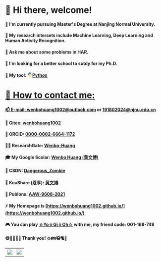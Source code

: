 # 👋 Hi there, welcome!
#### 🔭 I'm currently pursuing Master's Degree at Nanjing Normal University.
#### 🌱 My research intersets include Machine Learning, Deep Learning and Human Activity Recognition.
#### 💬 Ask me about some problems in HAR.
#### 🧷 I'm looking for a better school to sutdy for my Ph.D.
#### 🚀 My tool: <a href="https://www.python.org" target="_blank"> <img src="https://raw.githubusercontent.com/devicons/devicon/master/icons/python/python-original.svg" alt="python" width="16" height="16"/>Python
# 🎡 How to contact me: 
#### 📫 E-mail: wenbohuang1002@outlook.com or 191802024@njnu.edu.cn
#### 🎃 Gitee: [wenbohuang1002](https://gitee.com/wenbohuang1002)
#### 📮 ORCID: [0000-0002-6664-1172](https://orcid.org/0000-0002-6664-1172)
#### 👩‍🎓 ResearchGate: [Wenbo-Huang](https://www.researchgate.net/profile/Wenbo-Huang-9)
#### 🎓 My Google Scolar: [Wenbo Huang (黄文博)](https://scholar.google.com/citations?user=yFBDPqcAAAAJ&hl=zh-CN)
#### 🌌 CSDN: [Dangerous_Zombie](https://www.koushare.com/)
#### 🥚 KouShare (蔻享): [黄文博](https://blog.csdn.net/Dangerous_Zombie)
#### 🍚 Publons: [AAW-9608-2021](https://publons.com/researcher/4645353/wenbo-huang/)
#### ⚡ My Homepage is [https://wenbohuang1002.github.io/](https://wenbohuang1002.github.io/)
#### 🎮 You can play [☆Yo☆Gi☆Oh☆](http://ygo.163.com/) with me, my friend code: 001-168-749
#### 😄🦅🚁👯🗿 Thank you! ⛄👪😺🐈🔬
<table>
  <tr>
    <th><img src="https://github-readme-stats.vercel.app/api?username=wenbohuang1002&show_icons=true&count_private=true&hide=prs&theme=dark"/></th>
    <th><img src="https://github-readme-stats.vercel.app/api/top-langs/?username=wenbohuang1002&layout=compact&hide_border=true&langs_count=10&theme=dark"/></th>
  </tr>
  <tr>
   
  </tr>
</table>


<!--
**wenbohuang1002/wenbohuang1002** is a ✨ _special_ ✨ repository because its `README.md` (this file) appears on your GitHub profile.

Here are some ideas to get you started:

- 🔭 I’m currently working on ...
- 🌱 I’m currently learning ...
- 👯 I’m looking to collaborate on ...
- 🤔 I’m looking for help with ...
- 💬 Ask me about ...
- 📫 How to reach me: ...
- 😄 Pronouns: ...
- ⚡ Fun fact: ...
-->
